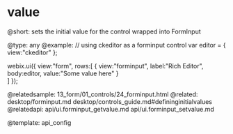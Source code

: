 value
=============

@short: sets the initial value for the control wrapped into FormInput
	
@type: any
@example:
// using ckeditor as a forminput control
var editor = {
    view:"ckeditor"
};

webix.ui({
     view:"form",
     rows:[
        { 
        	view:"forminput", 
            label:"Rich Editor", 
            body:editor, 
            value:"Some value here"
        }               
     ]
});


@relatedsample:
	13_form/01_controls/24_forminput.html
@related:
	desktop/forminput.md
	desktop/controls_guide.md#defininginitialvalues
@relatedapi: 
	api/ui.forminput_getvalue.md
    api/ui.forminput_setvalue.md

@template:	api_config


